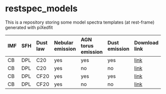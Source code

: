 # restspec_models
This is a repository storing some model spectra templates (at rest-frame) generated with piXedfit 

| IMF | SFH | Dust law | Nebular emission | AGN torus emission | Dust emission | Download link |
|:----|:----|:---------|:-----------------|:-------------------|:--------------|:--------------|
| CB | DPL | C20 | yes | yes | yes | [link](https://drive.google.com/file/d/1WTffhzPJT_MRtS0vt1CqFLDv6XxlerJe/view?usp=sharing)|
| CB | DPL | C20 | yes | no | no | [link](https://drive.google.com/uc?export=download&id=DRIVE_FILE_ID)|
| CB | DPL | CF20 | yes | yes | yes | [link](https://drive.google.com/uc?export=download&id=DRIVE_FILE_ID)|
| CB | DPL | CF20 | yes | no | no | [link](https://drive.google.com/uc?export=download&id=DRIVE_FILE_ID)|


